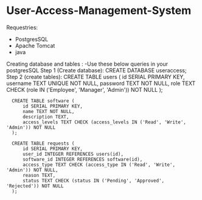 # User-Access-Management-System

Requestries:
  - PostgresSQL
  - Apache Tomcat
  - java

Creating database and tables :
    -Use these below queries in your postgresSQL 
    Step 1 (Create database):
      CREATE DATABASE useraccess;      
    Step 2 (create tables):
      CREATE TABLE users (
          id SERIAL PRIMARY KEY,
          username TEXT UNIQUE NOT NULL,
          password TEXT NOT NULL,
          role TEXT CHECK (role IN ('Employee', 'Manager', 'Admin')) NOT NULL
      );
      
      CREATE TABLE software (
          id SERIAL PRIMARY KEY,
          name TEXT NOT NULL,
          description TEXT,
          access_levels TEXT CHECK (access_levels IN ('Read', 'Write', 'Admin')) NOT NULL
      );
      
      CREATE TABLE requests (
          id SERIAL PRIMARY KEY,
          user_id INTEGER REFERENCES users(id),
          software_id INTEGER REFERENCES software(id),
          access_type TEXT CHECK (access_type IN ('Read', 'Write', 'Admin')) NOT NULL,
          reason TEXT,
          status TEXT CHECK (status IN ('Pending', 'Approved', 'Rejected')) NOT NULL
      );


      
